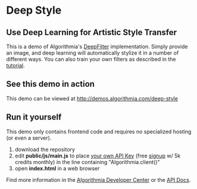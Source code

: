 # Deep Style

## Use Deep Learning for Artistic Style Transfer

This is a demo of Algorithmia's [DeepFilter](https://algorithmia.com/algorithms/deeplearning/DeepFilter) implementation.  Simply provide an image, and deep learning will automatically stylize it in a number of different ways.  You can also train your own filters as described in the [tutorial](http://blog.algorithmia.com/training-style-transfer-models/?ref=ghsamples).

## See this demo in action

This demo can be viewed at http://demos.algorithmia.com/deep-style

## Run it yourself

This demo only contains frontend code and requires no specialized hosting (or even a server).
1. download the repository
2. edit **public/js/main.js** to place [your own API Key](https://algorithmia.com/user#credentials) (free [signup](https://algorithmia.com/?invite=ghsamples) w/ 5k credits monthly) in the line containing "Algorithmia.client()"
3. open **index.html** in a web browser

Find more information in the [Algorithmia Developer Center](http://developers.algorithmia.com) or the [API Docs](http://docs.algorithmia.com/).
